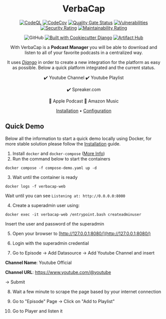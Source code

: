 <div align="center">

# VerbaCap

[![CodeQL](https://github.com/Mirio/verbacap/actions/workflows/codeql-action.yml/badge.svg)](https://github.com/Mirio/verbacap/actions/workflows/codeql-action.yml)
[![CodeCov](https://codecov.io/gh/Mirio/verbacap/branch/main/graph/badge.svg?token=KOIGVN4J99)](https://codecov.io/gh/Mirio/verbacap)
[![Quality Gate Status](https://sonarcloud.io/api/project_badges/measure?project=Mirio_verbacap&metric=alert_status)](https://sonarcloud.io/summary/new_code?id=Mirio_verbacap)
[![Vulnerabilities](https://sonarcloud.io/api/project_badges/measure?project=Mirio_verbacap&metric=vulnerabilities)](https://sonarcloud.io/summary/new_code?id=Mirio_verbacap)
[![Security Rating](https://sonarcloud.io/api/project_badges/measure?project=Mirio_verbacap&metric=security_rating)](https://sonarcloud.io/summary/new_code?id=Mirio_verbacap)
[![Maintainability Rating](https://sonarcloud.io/api/project_badges/measure?project=Mirio_verbacap&metric=sqale_rating)](https://sonarcloud.io/summary/new_code?id=Mirio_verbacap)

![GitHub](https://img.shields.io/github/license/mirio/verbacap)
[![Built with Cookiecutter Django](https://img.shields.io/badge/built%20with-Cookiecutter%20Django-ff69b4.svg?logo=cookiecutter)](https://github.com/cookiecutter/cookiecutter-django/)
[![Artifact Hub](https://img.shields.io/endpoint?url=https://artifacthub.io/badge/repository/verbacap)](https://artifacthub.io/packages/helm/verbacap/verbacap)



With VerbaCap is a **Podcast Manager** you will be able to download and listen to all of your favorite podcasts in a centralized way.

It uses [_Django_](https://www.djangoproject.com/) in order to create a new integration for the platform as easy as possible. Below a quick platform integrated and the current status.

:heavy_check_mark: Youtube Channel :heavy_check_mark: Youtube Playlist

:heavy_check_mark: Spreaker.com

:construction: Apple Podcast :construction: Amazon Music

[Installation](docs/install.md) • [Configuration](docs/config.md)

</div>

## Quick Demo
Below all the information to start a quick demo locally using Docker, for more stable solution please follow the [Installation](docs/install.md) guide.

1. Install `docker` and `docker-compose` ([More Info](https://docs.docker.com/engine/install/))
2. Run the command below to start the containers
```
docker compose -f compose-demo.yaml up -d
```
3. Wait until the container is ready
```
docker logs -f verbacap-web
```
Wait until you can see `Listening at: http://0.0.0.0:8000`

4. Create a superadmin user using:
```
docker exec -it verbacap-web /entrypoint.bash createadminuser
```
Insert the user and password of the superadmin

5. Open your browser to [http://127.0.0.1:8080/](http://127.0.0.1:8080/)

6. Login with the superadmin credential

7. Go to Episode -> Add Datasource -> Add Youtube Channel and insert

**Channel Name**: Youtube Official

**Channel URL**: https://www.youtube.com/@youtube

-> Submit

8. Wait a few minute to scrape the page based by your internet connection

9. Go to "Episode" Page -> Click on "Add to Playlist"

10. Go to Player and listen it
